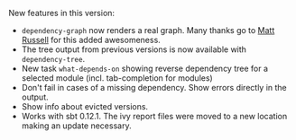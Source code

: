 New features in this version:

  * `dependency-graph` now renders a real graph. Many thanks go to [Matt Russell](https://github.com/mdr/) for
    this added awesomeness.
  * The tree output from previous versions is now available with `dependency-tree`.
  * New task `what-depends-on` showing reverse dependency tree for a selected module (incl. tab-completion for modules)
  * Don't fail in cases of a missing dependency. Show errors directly in the output.
  * Show info about evicted versions.
  * Works with sbt 0.12.1. The ivy report files were moved to a new location making an update necessary.

